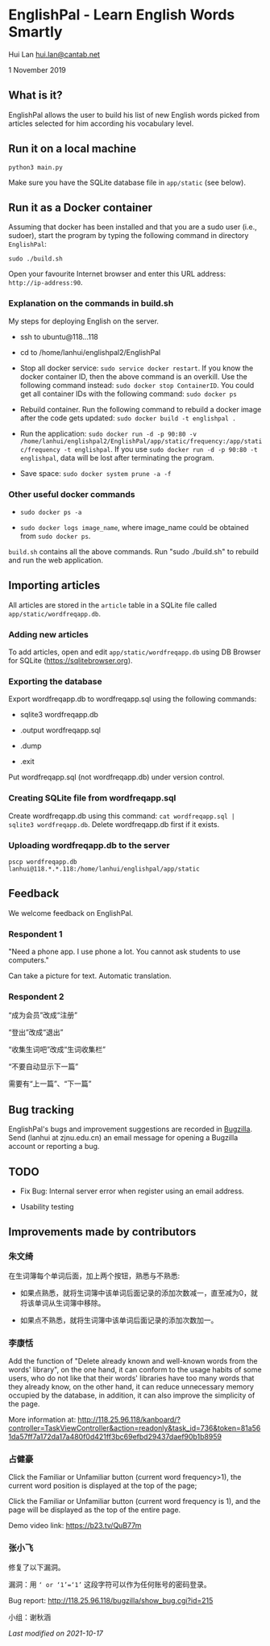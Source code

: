 # EnglishPal - Learn English Words Smartly



Hui Lan <hui.lan@cantab.net>

1 November 2019


## What is it?


EnglishPal allows the user to build his list of new English words
picked from articles selected for him according his vocabulary level.


## Run it on a local machine


`python3 main.py`

Make sure you have the SQLite database file in `app/static` (see below).


## Run it as a Docker container


Assuming that docker has been installed and that you are a sudo user (i.e., sudoer), start the program by typing the following command in directory `EnglishPal`:

`sudo ./build.sh`

Open your favourite Internet browser and enter this URL address: `http://ip-address:90`.

### Explanation on the commands in build.sh

My steps for deploying English on the server.

- ssh to ubuntu@118.*.*.118

- cd to /home/lanhui/englishpal2/EnglishPal

- Stop all docker service: `sudo service docker restart`.  If you know the docker container ID, then the above command is an overkill.  Use the following command instead: `sudo docker stop ContainerID`.  You could get all container IDs with the following command: `sudo docker ps`

- Rebuild container. Run the following command to rebuild a docker image after the code gets updated: `sudo docker build -t englishpal .`

- Run the application: `sudo docker run -d -p 90:80 -v /home/lanhui/englishpal2/EnglishPal/app/static/frequency:/app/static/frequency -t englishpal`. If you use `sudo docker run -d -p 90:80 -t englishpal`, data will be lost after terminating the program.

- Save space: `sudo docker system prune -a -f`


### Other useful docker commands

- `sudo docker ps -a`

- `sudo docker logs image_name`, where image_name could be obtained from `sudo docker ps`.

`build.sh` contains all the above commands.  Run "sudo ./build.sh" to rebuild and run the web application.



## Importing articles


All articles are stored in the `article` table in a SQLite file called
`app/static/wordfreqapp.db`.

### Adding new articles

To add articles, open and edit `app/static/wordfreqapp.db` using DB Browser for SQLite (https://sqlitebrowser.org).

### Exporting the database

Export wordfreqapp.db to wordfreqapp.sql using the following commands:

- sqlite3 wordfreqapp.db

- .output wordfreqapp.sql

- .dump

- .exit

Put wordfreqapp.sql (not wordfreqapp.db) under version control.

### Creating SQLite file from wordfreqapp.sql


Create wordfreqapp.db using this command: `cat wordfreqapp.sql |
sqlite3 wordfreqapp.db`.  Delete wordfreqapp.db first if it exists.


### Uploading wordfreqapp.db to the server


`pscp wordfreqapp.db lanhui@118.*.*.118:/home/lanhui/englishpal/app/static`



## Feedback

We welcome feedback on EnglishPal.

### Respondent 1


"Need a phone app.  I use phone a lot.  You cannot ask students to use computers."

Can take a picture for text.  Automatic translation.

### Respondent 2


“成为会员”改成“注册”

“登出”改成“退出”

“收集生词吧”改成“生词收集栏”

“不要自动显示下一篇”

需要有“上一篇”、“下一篇”



## Bug tracking


EnglishPal's bugs and improvement suggestions are recorded in [Bugzilla](http://118.25.96.118/bugzilla/buglist.cgi?bug_status=__all__&list_id=1302&order=Importance&product=EnglishPal&query_format=specific).  Send (lanhui at zjnu.edu.cn) an email message for opening a Bugzilla account or reporting a bug.



## TODO


- Fix Bug: Internal server error when register using an email address.

- Usability testing


## Improvements made by contributors


### 朱文绮


在生词簿每个单词后面，加上两个按钮，熟悉与不熟悉:

- 如果点熟悉，就将生词簿中该单词后面记录的添加次数减一，直至减为0，就将该单词从生词簿中移除。

- 如果点不熟悉，就将生词簿中该单词后面记录的添加次数加一。

### 李康恬


Add the function of "Delete already known and well-known words from
the words' library", on the one hand, it can conform to the usage
habits of some users, who do not like that their words' libraries have
too many words that they already know, on the other hand, it can
reduce unnecessary memory occupied by the database, in addition, it
can also improve the simplicity of the page.

More information at: http://118.25.96.118/kanboard/?controller=TaskViewController&action=readonly&task_id=736&token=81a561da57ff7a172da17a480f0d421ff3bc69efbd29437daef90b1b8959


### 占健豪


Click the Familiar or Unfamiliar button (current word frequency>1), the current word position is displayed at the top of the page;

Click the Familiar or Unfamiliar button (current word frequency is 1), and the page will be displayed as the top of the entire page.

Demo video link: https://b23.tv/QuB77m

### 张小飞


修复了以下漏洞。

漏洞：用 `‘ or ‘1’=‘1’` 这段字符可以作为任何账号的密码登录。

Bug report: http://118.25.96.118/bugzilla/show_bug.cgi?id=215

小组：谢秋涵

*Last modified on 2021-10-17*
